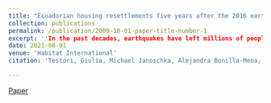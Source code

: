 ```yaml
---
title: "Ecuadorian housing resettlements five years after the 2016 earthquake: A critical analysis"
collection: publications
permalink: /publication/2009-10-01-paper-title-number-1
excerpt: ''In the past decades, earthquakes have left millions of people without homes across the world. Safe housing is crucial for the long-term wellbeing of the affected population. This article analyses the Ecuadorian housing reconstruction developed after the 7.8 magnitude 2016 earthquake, taking as case study the cities of Portoviejo, Manta, Bahia de Caraquez and Pedernales, located in the Manabi province, which jointly accommodate more than 90% of the resettlements built by the central government.The research aims to understand the implications of the top-down management reconstruction process and its impacts, five years after the earthquake, using as critical lens the inhabitants, the UN-Habitat principles for adequate housing and the Build Back Better principles of the Sendai Framework for post-disaster reconstruction. The work combines policy review, risk spatial analysis, semi-structured interviews, and constructive and architectural analysis. The article is the outcome of a transdisciplinary multi-scalar approach that analyses key long-term social implications, the quality and the spatial adaptations of the built environment. It finally offers some crucial recommendations for the long-term wellbeing of post-disaster housing strategies'
date: 2021-08-01
venue: 'Habitat International'
citation: 'Testori, Giulia, Michael Janoschka, Alejandra Bonilla-Mena, and Ornella Iuorio. 2021. Ecuadorian Housing Resettlements Five Years after the 2016 Earthquake: A Critical Analysis. Habitat International 117: 102433. https://doi.org/10.1016/j.habitatint.2021.102433.'

---
```


[Paper](https://www.sciencedirect.com/science/article/pii/S0197397521001223)


